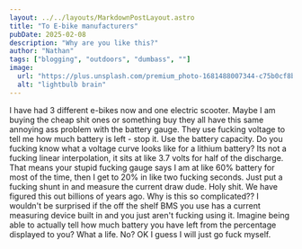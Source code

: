 ```yaml
---
layout: ../../layouts/MarkdownPostLayout.astro
title: "To E-bike manufacturers"
pubDate: 2025-02-08
description: "Why are you like this?"
author: "Nathan"
tags: ["blogging", "outdoors", "dumbass", ""]
image:
  url: "https://plus.unsplash.com/premium_photo-1681488007344-c75b0cf8b0cd?q=80&w=2680&auto=format&fit=crop&ixlib=rb-4.0.3&ixid=M3wxMjA3fDB8MHxwaG90by1wYWdlfHx8fGVufDB8fHx8fA%3D%3D"
  alt: "lightbulb brain"
---
```


I have had 3 different e-bikes now and one electric scooter. Maybe I am buying the cheap shit ones or something buy they all have this same annoying ass problem with the battery gauge. They use fucking voltage to tell me how much battery is left - stop it. Use the battery capacity. Do you fucking know what a voltage curve looks like for a lithium battery? Its not a fucking linear interpolation, it sits at like 3.7 volts for half of the discharge. That means your stupid fucking gauge says I am at like 60% battery for most of the time, then I get to 20% in like two fucking seconds. Just put a fucking shunt in and measure the current draw dude. Holy shit. We have figured this out billions of years ago. Why is this so complicated?? I wouldn't be surprised if the off the shelf BMS you use has a current measuring device built in and you just aren't fucking using it. Imagine being able to actually tell how much battery you have left from the percentage displayed to you? What a life. No? OK I guess I will just go fuck myself.
